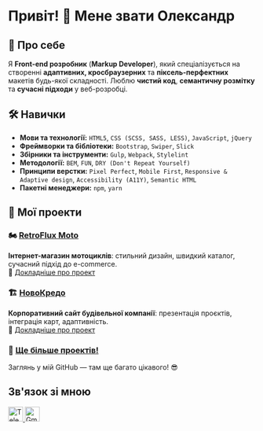 # Привіт! 👋 Мене звати Олександр

## 🚀 Про себе
Я **Front-end розробник** (**Markup Developer**), який спеціалізується на створенні **адаптивних, кросбраузерних** та **піксель-перфектних** макетів будь-якої складності. Люблю **чистий код**, **семантичну розмітку** та **сучасні підходи** у веб-розробці.

<!-- <img width="40px" height="40px" src="https://img.shields.io/badge/-white?style=for-the-badge&logo=html5&logoColor=#E34F26"/> -->

## 🛠️ Навички
- **Мови та технології:** `HTML5`, `CSS (SCSS, SASS, LESS)`, `JavaScript`, `jQuery`
- **Фреймворки та бібліотеки:** `Bootstrap`, `Swiper`, `Slick`
- **Збірники та інструменти:** `Gulp`, `Webpack`, `Stylelint`
- **Методології:** `BEM`, `FUN`, `DRY (Don't Repeat Yourself)`
- **Принципи верстки:** `Pixel Perfect`, `Mobile First`, `Responsive & Adaptive design`, `Accessibility (A11Y)`, `Semantic HTML`
- **Пакетні менеджери:** `npm`, `yarn`

## 💼 Мої проекти

### 🏍️ [RetroFlux Moto](https://aleks-bitkov.github.io/retroflux-moto/)  
**Інтернет-магазин мотоциклів**: стильний дизайн, швидкий каталог, сучасний підхід до e-commerce.  
🔗 [Докладніше про проект](https://github.com/aleks-bitkov/retroflux-moto)

### 🏗️ [НовоКредо](https://aleks-bitkov.github.io/novokredo/)  
**Корпоративний сайт будівельної компанії**: презентація проєктів, інтеграція карт, адаптивність.  
🔗 [Докладніше про проект](https://github.com/aleks-bitkov/novokredo)

### 🚀 [Ще більше проектів!](https://github.com/aleks-bitkov?tab=repositories)  
Заглянь у мій GitHub — там ще багато цікавого! 😎

## Зв'язок зі мною
<a href="https://t.me/aleksbitkov" target="_blank">
  <img src="https://upload.wikimedia.org/wikipedia/commons/thumb/8/82/Telegram_logo.svg/2048px-Telegram_logo.svg.png" alt="Telegram" width="30" height="30" />
</a>
<a href="mailto:aleksbitcov@gmail.com" target="_blank">
  <img src="https://upload.wikimedia.org/wikipedia/commons/7/7e/Gmail_icon_%282020%29.svg" alt="Gmail" width="30" height="30" />
</a>
<!--
## 📫 Контакты
- 📧 Email: example@email.com
- 💼 LinkedIn: [ТВОЙ ЛИНКЕДИН](https://linkedin.com/in/ТВОЙ_ЛИНКЕДИН)
- 💬 Telegram: [@ТВОЙ_ТГ](https://t.me/ТВОЙ_ТГ)

Буду рад сотрудничеству и интересным проектам! 🚀 -->
